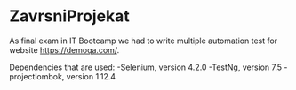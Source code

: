 # ZavrsniProjekat

As final exam in IT Bootcamp we had to write multiple automation test for website https://demoqa.com/.

 Dependencies that are used: 
 -Selenium, version 4.2.0
 -TestNg, version 7.5
 -projectlombok, version 1.12.4
        


